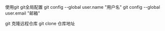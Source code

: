 使用git
git全局配置
git config --global user.name "用户名"
git config --global user.email "邮箱"

git 克隆远程仓库
git clone 仓库地址
